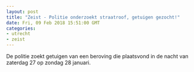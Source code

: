 ```yaml
---
layout: post
title: "Zeist - Politie onderzoekt straatroof, getuigen gezocht!"
date: Fri, 09 Feb 2018 15:51:00 GMT
categories: 
- utrecht 
- zeist 
---
```


De politie zoekt getuigen van een beroving die plaatsvond in de nacht van zaterdag 27 op zondag 28 januari.
